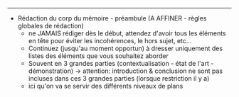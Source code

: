


--------------------------------

- Rédaction du corp du mémoire - préambule (A AFFINER - règles globales de rédaction)
  - ne JAMAIS rédiger dès le début, attendez d'avoir tous les éléments en tête pour éviter les incohérences, le hors sujet, etc...
  - Continuez (jusqu'au moment opportun) à dresser uniquement des listes des éléments que vous souhaitez aborder
  - Souvent en 3 grandes parties (contextualisation - état de l'art - démonstration) -> attention: introduction & conclusion ne sont pas incluses dans ces 3 grandes parties (lorsque restriction il y a)
  - ici qu'on va se servir des différents niveaux de plans